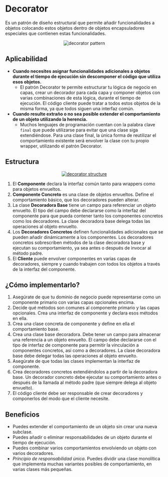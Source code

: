 # Decorator

Es un patrón de diseño estructural que permite añadir funcionalidades a objetos colocando estos objetos dentro de objetos encapsuladores especiales que contienen estas funcionalidades.

<p align="center">
  <img src="https://refactoring.guru/images/patterns/content/decorator/decorator.png" alt="decorator pattern" />
</p>

## Aplicabilidad

- **Cuando necesites asignar funcionalidades adicionales a objetos durante el tiempo de ejecución sin descomponer el código que utiliza esos objetos.**
    - El patrón Decorator te permite estructurar tu lógica de negocio en capas, crear un decorador para cada capa y componer objetos con varias combinaciones de esta lógica, durante el tiempo de ejecución. El código cliente puede tratar a todos estos objetos de la misma forma, ya que todos siguen una interfaz común.
- **Cuando resulte extraño o no sea posible extender el comportamiento de un objeto utilizando la herencia.**
    - Muchos lenguajes de programación cuentan con la palabra clave `final` que puede utilizarse para evitar que una clase siga extendiéndose. Para una clase final, la única forma de reutilizar el comportamiento existente será envolver la clase con tu propio wrapper, utilizando el patrón Decorator.

## Estructura

<p align="center">
  <a href="https://refactoring.guru/es/design-patterns/decorator" target="_blank">
    <img src="https://refactoring.guru/images/patterns/diagrams/decorator/structure.png" alt="decorator structure" />
  </a>
</p>

1. El **Componente** declara la interfaz común tanto para wrappers como para objetos envueltos.
2. **Componente Concreto** es una clase de objetos envueltos. Define el comportamiento básico, que los decoradores pueden alterar.
3. La clase **Decoradora Base** tiene un campo para referenciar un objeto envuelto. El tipo del campo debe declararse como la interfaz del componente para que pueda contener tanto los componentes concretos como los decoradores. La clase decoradora base delega todas las operaciones al objeto envuelto.
4. Los **Decoradores Concretos** definen funcionalidades adicionales que se pueden añadir dinámicamente a los componentes. Los decoradores concretos sobrescriben métodos de la clase decoradora base y ejecutan su comportamiento, ya sea antes o después de invocar al método padre.
5. El **Cliente** puede envolver componentes en varias capas de decoradores, siempre y cuando trabajen con todos los objetos a través de la interfaz del componente.

## ¿Cómo implementarlo?

1. Asegúrate de que tu dominio de negocio puede representarse como un componente primario con varias capas opcionales encima.
2. Decide qué métodos son comunes al componente primario y las capas opcionales. Crea una interfaz de componente y declara esos métodos en ella.
3. Crea una clase concreta de componente y define en ella el comportamiento base.
4. Crea una clase base decoradora. Debe tener un campo para almacenar una referencia a un objeto envuelto. El campo debe declararse con el tipo de interfaz de componente para permitir la vinculación a componentes concretos, así como a decoradores. La clase decoradora base debe delegar todas las operaciones al objeto envuelto.
5. Asegúrate de que todas las clases implementan la interfaz de componente.
6. Crea decoradores concretos extendiéndolos a partir de la decoradora base. Un decorador concreto debe ejecutar su comportamiento antes o después de la llamada al método padre (que siempre delega al objeto envuelto).
7. El código cliente debe ser responsable de crear decoradores y componerlos del modo que el cliente necesite.

## Beneficios

- Puedes extender el comportamiento de un objeto sin crear una nueva subclase.
- Puedes añadir o eliminar responsabilidades de un objeto durante el tiempo de ejecución.
- Puedes combinar varios comportamientos envolviendo un objeto con varios decoradores.
- *Principio de responsabilidad única*. Puedes dividir una clase monolítica que implementa muchas variantes posibles de comportamiento, en varias clases más pequeñas.